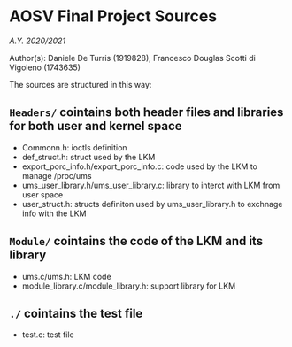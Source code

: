 # AOSV Final Project Sources
_A.Y. 2020/2021_

Author(s): Daniele De Turris (1919828), Francesco Douglas Scotti di Vigoleno (1743635) 

The sources are structured in this way:

## `Headers/` cointains both header files and libraries for both user and kernel space
* Commonn.h: ioctls definition
* def_struct.h: struct used by the LKM
* export_porc_info.h/export_porc_info.c: code used by the LKM to manage /proc/ums
* ums_user_library.h/ums_user_library.c: library to interct with LKM from user space
* user_struct.h: structs definiton used by ums_user_library.h to exchnage info with the LKM


## `Module/` cointains the code of the LKM and its library
* ums.c/ums.h: LKM code
* module_library.c/module_library.h: support library for LKM

## `./` cointains the test file
* test.c: test file
